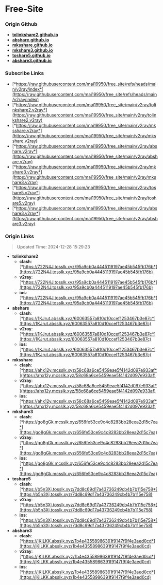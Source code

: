 # Free-Site

### Origin Github

- [**tolinkshare2.github.io**](https://github.com/tolinkshare2/tolinkshare2.github.io)
- [**abshare.github.io**](https://github.com/abshare/abshare.github.io)
- [**mksshare.github.io**](https://github.com/mksshare/mksshare.github.io)
- [**mkshare3.github.io**](https://github.com/mkshare3/mkshare3.github.io)
- [**toshare5.github.io**](https://github.com/toshare5/toshare5.github.io)
- [**abshare3.github.io**](https://github.com/abshare3/abshare3.github.io)

### Subscribe Links

- [*https://raw.githubusercontent.com/mai19950/free_site/refs/heads/main/v2ray/index*](https://raw.githubusercontent.com/mai19950/free_site/refs/heads/main/v2ray/index)
- [*https://raw.githubusercontent.com/mai19950/free_site/main/v2ray/tolinkshare2.v2ray*](https://raw.githubusercontent.com/mai19950/free_site/main/v2ray/tolinkshare2.v2ray)
- [*https://raw.githubusercontent.com/mai19950/free_site/main/v2ray/mksshare.v2ray*](https://raw.githubusercontent.com/mai19950/free_site/main/v2ray/mksshare.v2ray)
- [*https://raw.githubusercontent.com/mai19950/free_site/main/v2ray/abshare.v2ray*](https://raw.githubusercontent.com/mai19950/free_site/main/v2ray/abshare.v2ray)
- [*https://raw.githubusercontent.com/mai19950/free_site/main/v2ray/mkshare3.v2ray*](https://raw.githubusercontent.com/mai19950/free_site/main/v2ray/mkshare3.v2ray)
- [*https://raw.githubusercontent.com/mai19950/free_site/main/v2ray/toshare5.v2ray*](https://raw.githubusercontent.com/mai19950/free_site/main/v2ray/toshare5.v2ray)
- [*https://raw.githubusercontent.com/mai19950/free_site/main/v2ray/abshare3.v2ray*](https://raw.githubusercontent.com/mai19950/free_site/main/v2ray/abshare3.v2ray)

### Origin Links

> Updated Time: 2024-12-28 15:29:23

- **tolinkshare2**
  - **clash**: [*https://722N4J.tosslk.xyz/95a9cb0a4445119197ae45b545fb176b*](https://722N4J.tosslk.xyz/95a9cb0a4445119197ae45b545fb176b)
  - **v2ray**: [*https://722N4J.tosslk.xyz/95a9cb0a4445119197ae45b545fb176b*](https://722N4J.tosslk.xyz/95a9cb0a4445119197ae45b545fb176b)
  - **ios**: [*https://722N4J.tosslk.xyz/95a9cb0a4445119197ae45b545fb176b*](https://722N4J.tosslk.xyz/95a9cb0a4445119197ae45b545fb176b)
- **abshare**
  - **clash**: [*https://1KJrut.absslk.xyz/60063557a810d10ccef1253467b3e87c*](https://1KJrut.absslk.xyz/60063557a810d10ccef1253467b3e87c)
  - **v2ray**: [*https://1KJrut.absslk.xyz/60063557a810d10ccef1253467b3e87c*](https://1KJrut.absslk.xyz/60063557a810d10ccef1253467b3e87c)
  - **ios**: [*https://1KJrut.absslk.xyz/60063557a810d10ccef1253467b3e87c*](https://1KJrut.absslk.xyz/60063557a810d10ccef1253467b3e87c)
- **mksshare**
  - **clash**: [*https://ahx12y.mcsslk.xyz/58c68a6ce5459eae5f4142d097e933af*](https://ahx12y.mcsslk.xyz/58c68a6ce5459eae5f4142d097e933af)
  - **v2ray**: [*https://ahx12y.mcsslk.xyz/58c68a6ce5459eae5f4142d097e933af*](https://ahx12y.mcsslk.xyz/58c68a6ce5459eae5f4142d097e933af)
  - **ios**: [*https://ahx12y.mcsslk.xyz/58c68a6ce5459eae5f4142d097e933af*](https://ahx12y.mcsslk.xyz/58c68a6ce5459eae5f4142d097e933af)
- **mkshare3**
  - **clash**: [*https://go8gGk.mcsslk.xyz/656fe53ce9c4c8283bb28eea2d15c7ea*](https://go8gGk.mcsslk.xyz/656fe53ce9c4c8283bb28eea2d15c7ea)
  - **v2ray**: [*https://go8gGk.mcsslk.xyz/656fe53ce9c4c8283bb28eea2d15c7ea*](https://go8gGk.mcsslk.xyz/656fe53ce9c4c8283bb28eea2d15c7ea)
  - **ios**: [*https://go8gGk.mcsslk.xyz/656fe53ce9c4c8283bb28eea2d15c7ea*](https://go8gGk.mcsslk.xyz/656fe53ce9c4c8283bb28eea2d15c7ea)
- **toshare5**
  - **clash**: [*https://b5n3Xj.tosslk.xyz/7dd8c69d17a43736249cb4b7b115e758*](https://b5n3Xj.tosslk.xyz/7dd8c69d17a43736249cb4b7b115e758)
  - **v2ray**: [*https://b5n3Xj.tosslk.xyz/7dd8c69d17a43736249cb4b7b115e758*](https://b5n3Xj.tosslk.xyz/7dd8c69d17a43736249cb4b7b115e758)
  - **ios**: [*https://b5n3Xj.tosslk.xyz/7dd8c69d17a43736249cb4b7b115e758*](https://b5n3Xj.tosslk.xyz/7dd8c69d17a43736249cb4b7b115e758)
- **abshare3**
  - **clash**: [*https://jKiLKK.absslk.xyz/1b4e43558986391f9147f9f4e3aed0cd*](https://jKiLKK.absslk.xyz/1b4e43558986391f9147f9f4e3aed0cd)
  - **v2ray**: [*https://jKiLKK.absslk.xyz/1b4e43558986391f9147f9f4e3aed0cd*](https://jKiLKK.absslk.xyz/1b4e43558986391f9147f9f4e3aed0cd)
  - **ios**: [*https://jKiLKK.absslk.xyz/1b4e43558986391f9147f9f4e3aed0cd*](https://jKiLKK.absslk.xyz/1b4e43558986391f9147f9f4e3aed0cd)
